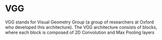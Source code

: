 # VGG
VGG stands for Visual Geometry Group (a group of researchers at Oxford who developed this architecture). The VGG architecture consists of blocks, where each block is composed of 2D Convolution and Max Pooling layers
